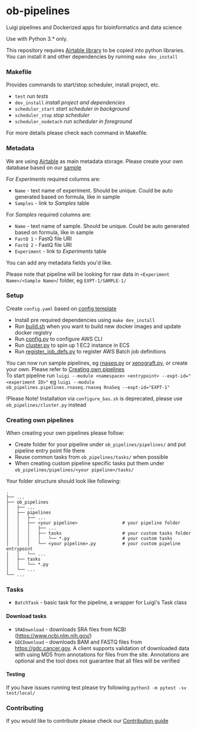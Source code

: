 # ob-pipelines

Luigi pipelines and Dockerized apps for bioinformatics and data science

Use with Python 3.* only.

This repository requires [Airtable library](https://github.com/outlierbio/ob-airtable/) to be copied into python libraries.
You can install it and other dependencies by running ```make dev_install```

### Makefile

Provides commands to start/stop scheduler, install project, etc.
* `test` _run tests_
* `dev_install` _install project and dependencies_
* `scheduler_start` _start scheduler in background_
* `scheduler_stop` _stop scheduler_
* `scheduler_nodetach` _run scheduler in foreground_

For more details please check each command in Makefile.

### Metadata

We are using [Airtable](https://airtable.com/) as main metadata storage.
Please create your own database based on our [sample](https://airtable.com/tblyy5D1XdeMG7hok/viwOOno27qvaYhpDt)

For *Experiments* required columns are:
* `Name` - text name of experiment. Should be unique. Could be auto generated based on formula, like in sample  
* `Samples` - link to *Samples* table 

For *Samples* required columns are:
* `Name` - text name of sample. Should be unique. Could be auto generated based on formula, like in sample
* `FastQ 1` - FastQ file URI
* `FastQ 2` - FastQ file URI  
* `Experiment` - link to *Experiments* table 

You can add any metadata fields you'd like.

Please note that pipeline will be looking for raw data in `<Experiment Name>/<Sample Name>`/ folder, eg `EXPT-1/SAMPLE-1/`


### Setup

Create `config.yaml` based on [config template](config-template.yaml)

* Install pre required dependencies using `make dev_install`
* Run [build.sh](scripts/build.sh) when you want to build new docker images and update docker registry
* Run [config.py](ob_pipelines/config.py) to configure AWS CLI
* Run [cluster.py](ob_pipelines/cluster.py) to spin up 1 EC2 instance in ECS
* Run [register_job_defs.py](scripts/register_job_defs.py) to register AWS Batch job definitions

You can now run sample pipelines, eg [rnaseq.py](ob_pipelines/pipelines/rnaseq/rnaseq.py) or [xenograft.py](ob_pipelines/pipelines/xenograft/xenograft.py), or create your own. Please refer to [Creating own pipelines](#creating-own-pipelines)  
To start pipeline run
`luigi --module <namespace> <entrypoint> --expt-id="<experiment ID>"`
eg
 `luigi --module ob_pipelines.pipelines.rnaseq.rnaseq RnaSeq --expt-id="EXPT-1"`

!Please Note! Installation via `configure_bas.sh` is deprecated, please use `ob_pipelines/cluster.py` instead

### Creating own pipelines

When creating your own pipelines please follow:

* Create folder for your pipeline under `ob_pipelines/pipelines/` and put pipeline entry point file there
* Reuse common tasks from `ob_pipelines/tasks/` when possible
* When creating custom pipeline specific tasks put them under `ob_pipelines/pipelines/<your pipeline>/tasks/`

Your folder structure should look like following:
```
.
├── ...
├── ob_pipelines
│   ├── ...
│   ├── pipelines
│   │   ├── ...
│   │   ├── <your pipeline>                 # your pipeline folder
│   │   │   ├── ...
│   │   │   ├── tasks                       # your custom tasks folder
│   │   │   │   └── *.py                    # your custom tasks
│   │   │   └── <your pipeline>.py          # your custom pipeline entrypoint
│   │   └── ...
│   ├── tasks
│   │   └── *.py
│   └── ...
└── ...
```

### Tasks

* `BatchTask` - basic task for the pipeline, a wrapper for Luigi's Task class

#### Download tasks
* `SRADownload` - downloads SRA files from NCBI (https://www.ncbi.nlm.nih.gov/)
* `GDCDownload` - downloads BAM and FASTQ files from https://gdc.cancer.gov. A client supports validation of downloaded data with using MD5 from annotations for files from the site. Annotations are optional and the tool does not guarantee that all files will be verified

#### Testing 
If you have issues running test please try following `python3 -m pytest -sv test/local/`

### Contributing

If you would like to contribute please check our [Contribution guide](CONTRIBUTING.md)
